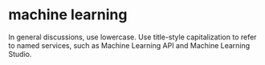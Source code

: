 # machine learning

In general discussions, use lowercase. Use title-style capitalization to refer to named services, such as Machine Learning API and Machine Learning Studio.
